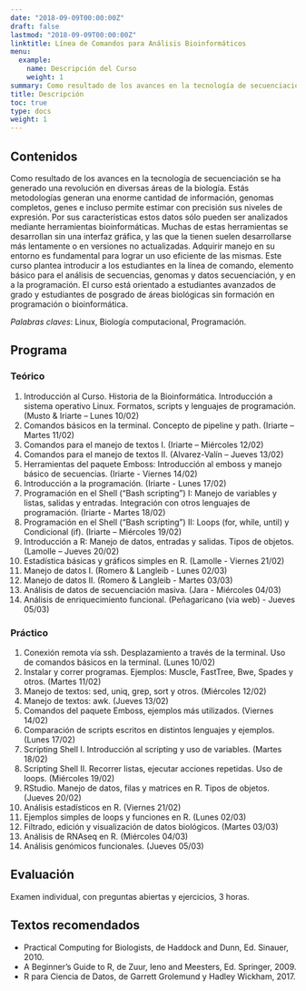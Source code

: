 ```yaml
---
date: "2018-09-09T00:00:00Z"
draft: false
lastmod: "2018-09-09T00:00:00Z"
linktitle: Línea de Comandos para Análisis Bioinformáticos
menu:
  example:
    name: Descripción del Curso
    weight: 1
summary: Como resultado de los avances en la tecnología de secuenciación se ha generado una revolución en diversas áreas de la biología.
title: Descripción
toc: true
type: docs
weight: 1
---
```


## Contenidos

Como resultado de los avances en la tecnología de secuenciación se ha generado una revolución en diversas áreas de la biología. Estás metodologías generan una enorme cantidad de
información, genomas completos, genes e incluso permite estimar con precisión sus niveles de
expresión. Por sus características estos datos sólo pueden ser analizados mediante herramientas
bioinformáticas. Muchas de estas herramientas se desarrollan sin una interfaz gráfica, y las que
la tienen suelen desarrollarse más lentamente o en versiones no actualizadas. Adquirir manejo
en su entorno es fundamental para lograr un uso eficiente de las mismas. Este curso plantea
introducir a los estudiantes en la línea de comando, elemento básico para el análisis de
secuencias, genomas y datos secuenciación, y en a la programación. El curso está orientado a
estudiantes avanzados de grado y estudiantes de posgrado de áreas biológicas sin formación en
programación o bioinformática.

*Palabras claves*: Linux, Biología computacional, Programación.

## Programa

### Teórico
1. Introducción al Curso. Historia de la Bioinformática. Introducción a sistema operativo
Linux. Formatos, scripts y lenguajes de programación. (Musto & Iriarte – Lunes 10/02)
2. Comandos básicos en la terminal. Concepto de pipeline y path. (Iriarte – Martes 11/02)
3. Comandos para el manejo de textos I. (Iriarte – Miércoles 12/02)
4. Comandos para el manejo de textos II. (Alvarez-Valín – Jueves 13/02)
5. Herramientas del paquete Emboss: Introducción al emboss y manejo básico de
secuencias. (Iriarte - Viernes 14/02)
6. Introducción a la programación. (Iriarte - Lunes 17/02)
7. Programación en el Shell (“Bash scripting”) I: Manejo de variables y listas, salidas y
entradas. Integración con otros lenguajes de programación. (Iriarte - Martes 18/02)
8. Programación en el Shell (“Bash scripting”) II: Loops (for, while, until) y Condicional (if).
(Iriarte – Miércoles 19/02)
9. Introducción a R: Manejo de datos, entradas y salidas. Tipos de objetos. (Lamolle – Jueves 20/02)
10. Estadística básicas y gráficos simples en R. (Lamolle - Viernes 21/02)
11. Manejo de datos I. (Romero & Langleib - Lunes 02/03)
12. Manejo de datos II. (Romero & Langleib - Martes 03/03)
13. Análisis de datos de secuenciación masiva. (Jara - Miércoles 04/03)
14. Análisis de enriquecimiento funcional. (Peñagaricano (via web) - Jueves 05/03)
### Práctico
1. Conexión remota vía ssh. Desplazamiento a través de la terminal. Uso de comandos
básicos en la terminal. (Lunes 10/02)
2. Instalar y correr programas. Ejemplos: Muscle, FastTree, Bwe, Spades y otros. (Martes 11/02)
3. Manejo de textos: sed, uniq, grep, sort y otros. (Miércoles 12/02)
4. Manejo de textos: awk. (Jueves 13/02)
5. Comandos del paquete Emboss, ejemplos más utilizados. (Viernes 14/02)
6. Comparación de scripts escritos en distintos lenguajes y ejemplos. (Lunes 17/02)
7. Scripting Shell I. Introducción al scripting y uso de variables. (Martes 18/02)
8. Scripting Shell II. Recorrer listas, ejecutar acciones repetidas. Uso de loops. (Miércoles 19/02)
9. RStudio. Manejo de datos, filas y matrices en R. Tipos de objetos. (Jueves 20/02)
10. Análisis estadísticos en R. (Viernes 21/02)
11. Ejemplos simples de loops y funciones en R. (Lunes 02/03)
12. Filtrado, edición y visualización de datos biológicos. (Martes 03/03)
13. Análisis de RNAseq en R. (Miércoles 04/03)
14. Análisis genómicos funcionales. (Jueves 05/03)

## Evaluación 
Examen individual, con preguntas abiertas y ejercicios, 3 horas.

## Textos recomendados
+ Practical Computing for Biologists, de Haddock and Dunn, Ed. Sinauer, 2010.
+ A Beginner’s Guide to R, de Zuur, Ieno and Meesters, Ed. Springer, 2009.
+ R para Ciencia de Datos, de Garrett Grolemund y Hadley Wickham, 2017.